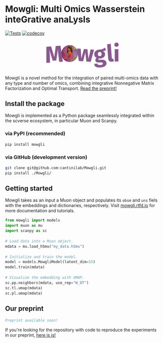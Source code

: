 # Mowgli: Multi Omics Wasserstein inteGrative anaLysIs
[![Tests](https://github.com/gjhuizing/Mowgli/actions/workflows/main.yml/badge.svg)](https://github.com/gjhuizing/Mowgli/actions/workflows/main.yml)
[![codecov](https://codecov.io/gh/gjhuizing/Mowgli/branch/main/graph/badge.svg?token=UBUJF7098Q)](https://codecov.io/gh/gjhuizing/Mowgli)

<p align="center">
<img src="logo.png" alt="Mowgli logo" width="50%"/>
</p>

Mowgli is a novel method for the integration of paired multi-omics data with any type and number of omics, combining integrative Nonnegative Matrix Factorization and Optimal Transport. [Read the preprint!](soon)

## Install the package

Mowgli is implemented as a Python package seamlessly integrated within the scverse ecosystem, in particular Muon and Scanpy.

### via PyPI (recommended)

```bash
pip install mowgli
```

### via GitHub (development version)

```bash
git clone git@github.com:cantinilab/Mowgli.git
pip install ./Mowgli/
```

## Getting started

Mowgli takes as an input a Muon object and populates its `obsm` and `uns` fiels with the embeddings and dictionaries, respectively. Visit [mowgli.rtfd.io](https://mowgli.rtfd.io/) for more documentation and tutorials.

```python
from mowgli import models
import muon as mu
import scanpy as sc

# Load data into a Muon object.
mdata = mu.load_h5mu("my_data.h5mu")

# Initialize and train the model.
model = models.MowgliModel(latent_dim=15)
model.train(mdata)

# Visualize the embedding with UMAP.
sc.pp.neighbors(mdata, use_rep="W_OT")
sc.tl.umap(mdata)
sc.pl.umap(mdata)
```

## Our preprint

```bibtex
Preprint available soon!
```

If you're looking for the repository with code to reproduce the experiments in our preprint, [here is is!](https://github.com/cantinilab/mowgli_reproducibility)